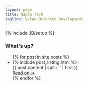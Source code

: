 ```yaml
---
layout: page
title: Qapla Tech
tagline: Value-Oriented Development
---
```

{% include JB/setup %}

<h3>What's up?</h3>

<ul class="posts">
  {% for post in site.posts %}
  <li>
    {% include post_listing.html %}
    <div class="brief">
      {{ post.content | split: '<!-- more -->' | first }}
    </div>
    <a href="{{ BASE_PATH }}{{ post.url }}" class="read-on">Read on →</a>
  </li>
  {% endfor %}
</ul>

